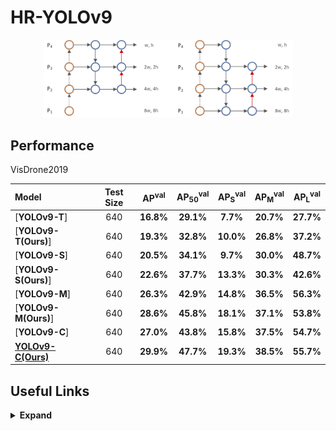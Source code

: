 # HR-YOLOv9

<div align="center">
    <a href="./">
        <img src="framework.png" width="79%"/>
    </a>
</div>


## Performance 

VisDrone2019

| Model | Test Size | AP<sup>val</sup> | AP<sub>50</sub><sup>val</sup> | AP<sub>S</sub><sup>val</sup> | AP<sub>M</sub><sup>val</sup> | AP<sub>L</sub><sup>val</sup> |
| :-- | :-: | :-: | :-: | :-: | :-: | :-: |
| [**YOLOv9-T**] | 640 | **16.8%** | **29.1%** | **7.7%** | **20.7%** | **27.7%** |
| [**YOLOv9-T(Ours)**] | 640 | **19.3%** | **32.8%** | **10.0%** | **26.8%** | **37.2%** |
| [**YOLOv9-S**] | 640 | **20.5%** | **34.1%** | **9.7%** | **30.0%** | **48.7%** |
| [**YOLOv9-S(Ours)**] | 640 | **22.6%** | **37.7%** | **13.3%** | **30.3%** | **42.6%** |
| [**YOLOv9-M**] | 640 | **26.3%** | **42.9%** | **14.8%** | **36.5%** | **56.3%** |
| [**YOLOv9-M(Ours)**] | 640 | **28.6%** | **45.8%** | **18.1%** | **37.1%** | **53.8%** |
| [**YOLOv9-C**] | 640 | **27.0%** | **43.8%** | **15.8%** | **37.5%** | **54.7%** |
| [**YOLOv9-C(Ours)**](https://github.com/XYQDUT/HR-YOLOv9/releases/download/download/hr-yolov9c.pt) | 640 | **29.9%** | **47.7%** | **19.3%** | **38.5%** | **55.7%** |

## Useful Links

<details><summary> <b>Expand</b> </summary>

## Installation

Environment
<details><summary> <b>Expand</b> </summary>

``` shell
# pip install required packages
pip install requirements.txt

```
</details>


## Evaluation

[`hr-yolov9-c.pt`](https://github.com/XYQDUT/HR-YOLOv9/releases/download/download/hr-yolov9c.pt) 

``` shell
# evaluate yolov9 models
python val_dual.py --data data/visdrone2019.yaml --img 640 --batch 32 --conf 0.001 --iou 0.7 --device 0 --weights './hr-yolov9-c.pt' --save-json --name hr_yolov9_c_c_640_val

# evaluate yolov9 models with SAHI
python val_dual_sahi.py --data data/visdrone2019.yaml --img 640 --batch 32 --conf 0.001 --iou 0.7 --device 0 --weights './hr-yolov9-c.pt' --save-json --name hr_yolov9_c_c_640_val
```

## Training

Single GPU training

``` shell
# train yolov9 models
python train_dual.py --workers 8 --device 0 --batch 16 --data data/visdrone2019.yaml --img 640 --cfg models/detect/hr-yolov9-c.yaml --weights '' --name hr-yolov9-c --hyp hyp.scratch-high.yaml --min-items 0 --epochs 100 --close-mosaic 15

```

Multiple GPU training

``` shell
# train yolov9 models
python -m torch.distributed.launch --nproc_per_node 8 --master_port 9527 train_dual.py --workers 8 --device 0,1,2,3,4,5,6,7 --sync-bn --batch 128 --data data/visdrone2019.yaml --img 640 --cfg models/detect/hr-yolov9-c.yaml --weights '' --name hr-yolov9-c --hyp hyp.scratch-high.yaml --min-items 0 --epochs 100 --close-mosaic 15

```


## Inference

<div align="center">
    <a href="./">
        <img src="detect.jpg" width="80%"/>
    </a>
</div>

``` shell
# inference converted yolov9 models
python detect_dual.py --source './data/imgs' --img 640 --device 0 --weights './hr-yolov9-c.pt' --name hr-yolov9_c_c_640_detect

```

## Acknowledgements

<details><summary> <b>Expand</b> </summary>

* [https://github.com/WongKinYiu/yolov9](https://github.com/WongKinYiu/yolov9)
* [https://github.com/obss/sahi](https://github.com/obss/sahi)

</details>
